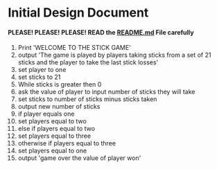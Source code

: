 # Initial Design Document
#### PLEASE! PLEASE! PLEASE! READ the [README.md](README.md) File carefully
1. Print 'WELCOME TO THE STICK GAME'
2. output 'The game is played by players taking sticks from a set of 21 sticks and the player to take the last stick losses'
3. set player to one 
4. set sticks to 21
5. While sticks is greater then 0
6. ask the value of player to input number of sticks they will take
7. set sticks to number of sticks minus sticks taken
8. output new number of sticks
9. if player equals one 
10. set players equal to two
11. else if players equal to two
12. set players equal to three
13. otherwise if players equal to three
14. set players equal to one
15. output 'game over the value of player won'